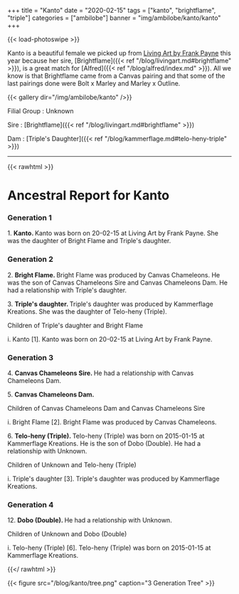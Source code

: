 +++
title = "Kanto"
date = "2020-02-15"
tags = ["kanto", "brightflame", "triple"]
categories = ["ambilobe"]
banner = "img/ambilobe/kanto/kanto"
+++

{{< load-photoswipe >}}

Kanto is a beautiful female we picked up from [Living Art by Frank Payne](https://www.livingartbyfrankpayne.com/) this year because her sire, [Brightflame]({{< ref "/blog/livingart.md#brightflame" >}}), is a great match for [Alfred]({{< ref "/blog/alfred/index.md" >}}). All we know is that Brightflame came from a Canvas pairing and that some of the last pairings done were Bolt x Marley and Marley x Outline.

{{< gallery dir="/img/ambilobe/kanto" />}}

Filial Group
: Unknown

Sire
: [Brightflame]({{< ref "/blog/livingart.md#brightflame" >}})

Dam
: [Triple's Daughter]({{< ref "/blog/kammerflage.md#telo-heny-triple" >}})

---

{{< rawhtml >}}

  <div id="grampstextdoc">
    <div id="header">
      <h1>Ancestral Report for Kanto</h1>
    </div>
    <h3>Generation 1</h3>
    <img align="right" alt="" border="0" src="/blog/kanto/iskanto.jpg" />
    <p>1. <strong>Kanto. </strong>Kanto was born on 20-02-15 at Living Art by Frank Payne.  She was the daughter of Bright Flame and Triple's daughter. </p>
    <h3>Generation 2</h3>
    <img align="right" alt="" border="0" src="/blog/kanto/isbrightflame.jpg" />
    <p>2. <strong>Bright Flame. </strong>Bright Flame was produced by Canvas Chameleons.  He was the son of Canvas Chameleons Sire and Canvas Chameleons Dam. He had a relationship with Triple's daughter. </p>
    <p>3. <strong>Triple's daughter. </strong>Triple's daughter was produced by Kammerflage Kreations.  She was the daughter of Telo-heny (Triple). </p>
    <p>Children of Triple's daughter and Bright Flame</p>
    <p>i. Kanto [1]. Kanto was born on 20-02-15 at Living Art by Frank Payne.  </p>
    <h3>Generation 3</h3>
    <p>4. <strong>Canvas Chameleons Sire. </strong>He had a relationship with Canvas Chameleons Dam. </p>
    <p>5. <strong>Canvas Chameleons Dam. </strong></p>
    <p>Children of Canvas Chameleons Dam and Canvas Chameleons Sire</p>
    <p>i. Bright Flame [2]. Bright Flame was produced by Canvas Chameleons.  </p>
    <img align="right" alt="" border="0" src="/blog/kanto/istriple.jpg" />
    <p>6. <strong>Telo-heny (Triple). </strong>Telo-heny (Triple) was born on 2015-01-15 at Kammerflage Kreations.  He is the son of Dobo (Double). He had a relationship with Unknown. </p>
    <p>Children of Unknown and Telo-heny (Triple)</p>
    <p>i. Triple's daughter [3]. Triple's daughter was produced by Kammerflage Kreations.  </p>
    <h3>Generation 4</h3>
    <p>12. <strong>Dobo (Double). </strong>He had a relationship with Unknown. </p>
    <p>Children of Unknown and Dobo (Double)</p>
    <p>i. Telo-heny (Triple) [6]. Telo-heny (Triple) was born on 2015-01-15 at Kammerflage Kreations.  </p>
  </div>
  
{{</ rawhtml >}}

{{< figure src="/blog/kanto/tree.png" caption="3 Generation Tree" >}}